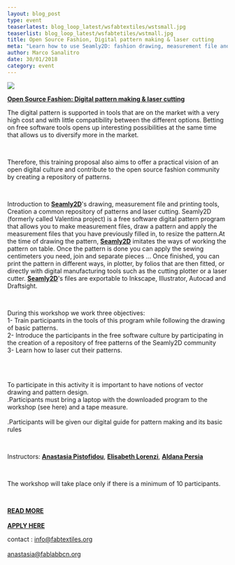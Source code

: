 ```yaml
---
layout: blog_post
type: event
teaserlatest: blog_loop_latest/wsfabtextiles/wstsmall.jpg
teaserlist: blog_loop_latest/wsfabtetiles/wstmall.jpg
title: Open Source Fashion, Digital pattern making & laser cutting
meta: "Learn how to use Seamly2D: fashion drawing, measurement file and printing tools, repository of patterns, laser cutting and much more during this intensive course."
author: Marco Sanalitro
date: 30/01/2018 
category: event
---
```


<img src= "http://www.fablabbcn.org/img/blog/blog_loop_latest/wsfabtetiles/wst1.jpg" align="middle"> 
<br>

<strong><a href="http://fablab.fikket.com/event/moda-de-codigo-abierto-open-source-fashion">Open Source Fashion: Digital pattern making & laser cutting</a></strong>

<p>The digital pattern is supported in tools that are on the market with a very high cost and with little compatibility between the different options. Betting on free software tools opens up interesting possibilities at the same time that allows us to diversify more in the market.</p><br>
<p>Therefore, this training proposal also aims to offer a practical vision of an open digital culture and contribute to the open source fashion community by creating a repository of patterns.  </p><br>
 
<p>Introduction to <strong><a href="https://valentina-project.org/">Seamly2D</a></strong>'s drawing, measurement file and printing tools, Creation a common repository of patterns and laser cutting. 
Seamly2D (formerly called Valentina project) is a free software digital pattern program that allows you to make measurement files, draw a pattern and apply the measurement files that you have previously filled in, to resize the pattern.At the time of drawing the pattern, <strong><a href="https://valentina-project.org/">Seamly2D</a></strong> imitates the ways of working the pattern on table. Once the pattern is done you can apply the sewing centimeters you need, join and separate pieces ...
Once finished, you can print the pattern in different ways, in plotter, by folios that are then fitted, or directly with digital manufacturing tools such as the cutting plotter or a laser cutter. 
<strong><a href="https://valentina-project.org/">Seamly2D</a></strong>'s files are exportable to Inkscape, Illustrator, Autocad and Draftsight.</p><br>
 
<p>During this workshop we work three objectives:<br>
1- Train participants in the tools of this program while following the drawing of basic patterns.<br>
2- Introduce the participants in the free software culture by participating in the creation of a repository of free patterns of the Seamly2D community<br>
3- Learn how to laser cut their patterns.</p><br>
 <br>
<p>To participate in this activity it is important to have notions of vector drawing and pattern design.<br>
.Participants must bring a laptop with the downloaded program to the workshop (see here) and a tape measure.<br><br>
.Participants will be given our digital guide for pattern making and its basic rules</p><br>
 
<p>Instructors: <strong><a href="https://fablabbcn.org/about_us.html">Anastasia Pistofidou</a></strong>, <strong><a href="https://fabtextiles.org/tag/elisabeth-lorenzi/">Elisabeth Lorenzi</a></strong>, <strong><a href="https://fabtextiles.org/tag/elisabeth-lorenzi/">Aldana Persia</a></strong></p><br>
 
<p>The workshop will take place only if there is a minimum of 10 participants.</p><br>

<strong><a href="http://fabtextiles.org/workshop-open-source-fashion/">READ MORE</a></strong>  <br><br>
<strong><a href="http://fablab.fikket.com/event/moda-de-codigo-abierto-open-source-fashion">APPLY HERE</a></strong> 
 
contact : info@fabtextiles.org <br><br>
anastasia@fablabbcn.org <br><br>


